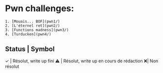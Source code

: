 # Pwn challenges:
    1. [Mouais... BOF](pwn1/)
    2. [L'éternel ret](pwn2/)
    3. [Functions madness](pwn3/)
    4. [Turducken](pwn4/)

Status | Symbol
---------------
✓ | Résolut, write up fini
⚠ | Résolut, write up en cours de rédaction
❌| Non résolut

